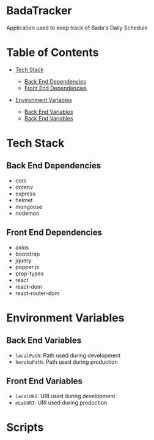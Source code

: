 # BadaTracker

Application used to keep track of Bada's Daily Schedule

# Table of Contents

* [Tech Stack](https://github.com/ktan114/BadaTracker/tree/kevin/readme#tech-stack)
    * [Back End Dependencies](https://github.com/ktan114/BadaTracker/tree/kevin/readme#back-end-dependencies)
    * [Front End Dependencies](https://github.com/ktan114/BadaTracker/tree/kevin/readme#front-end-dependencies)

* [Environment Variables](https://github.com/ktan114/BadaTracker/tree/kevin/readme#environment-variables)
    * [Back End Variables](https://github.com/ktan114/BadaTracker/tree/kevin/readme#back-end-variables)
    * [Back End Variables](https://github.com/ktan114/BadaTracker/tree/kevin/readme#front-end-variables)

# Tech Stack

## Back End Dependencies

- cors
- dotenv
- express
- helmet
- mongoose
- nodemon

## Front End Dependencies

- axios
- bootstrap
- jquery
- popper.js
- prop-types
- react
- react-dom
- react-router-dom

# Environment Variables 

## Back End Variables 

- `localPath`: Path used during development
- `herokuPath`: Path used during production

## Front End Variables

- `localURI`: URI used during development
- `mLabURI`: URI used during production

# Scripts
